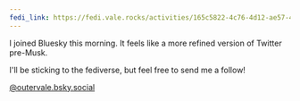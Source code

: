 ```yaml
---
fedi_link: https://fedi.vale.rocks/activities/165c5822-4c76-4d12-ae57-4b841591ef17
---
```


I joined Bluesky this morning. It feels like a more refined version of Twitter pre-Musk.

I'll be sticking to the fediverse, but feel free to send me a follow!

[@outervale.bsky.social](https://bsky.app/profile/outervale.bsky.social)
